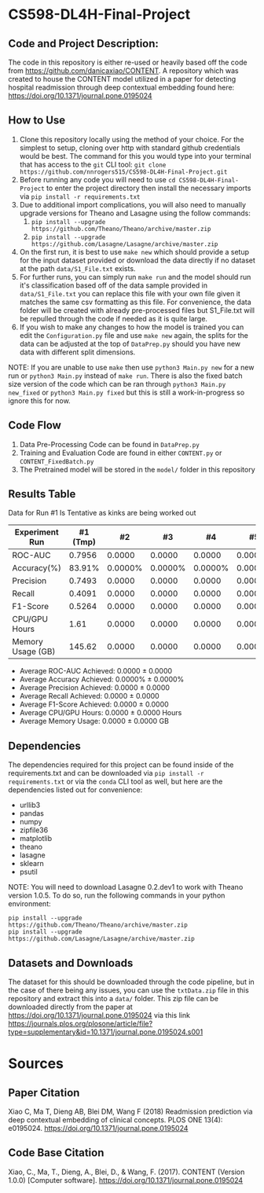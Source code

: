 # CS598-DL4H-Final-Project

## Code and Project Description:
The code in this repository is either re-used or heavily based off the code from https://github.com/danicaxiao/CONTENT. A repository which was created to house the CONTENT model utilized in a paper for detecting hospital readmission through deep contextual embedding found here: https://doi.org/10.1371/journal.pone.0195024

## How to Use

1. Clone this repository locally using the method of your choice. For the simplest to setup, cloning over http with standard github credentials would be best. The command for this you would type into your terminal that has access to the `git` CLI tool: `git clone https://github.com/nnrogers515/CS598-DL4H-Final-Project.git`
2. Before running any code you will need to use `cd CS598-DL4H-Final-Project` to enter the project directory then install the necessary imports via `pip install -r requirements.txt`
3. Due to additional import complications, you will also need to manually upgrade versions for Theano and Lasagne using the follow commands:
   1. `pip install --upgrade https://github.com/Theano/Theano/archive/master.zip`
   2. `pip install --upgrade https://github.com/Lasagne/Lasagne/archive/master.zip`
4. On the first run, it is best to use `make new` which should provide a setup for the input dataset provided or download the data directly if no dataset at the path `data/S1_File.txt` exists.
5. For further runs, you can simply run `make run` and the model should run it's classification based off of the data sample provided in `data/S1_File.txt` you can replace this file with your own file given it matches the same csv formatting as this file. For convenience, the data folder will be created with already pre-processed files but S1_File.txt will be repulled through the code if needed as it is quite large.
6. If you wish to make any changes to how the model is trained you can edit the `Configuration.py` file and use `make new` again, the splits for the data can be adjusted at the top of `DataPrep.py` should you have new data with different split dimensions.

NOTE: If you are unable to use `make` then use `python3 Main.py new` for a new run or `python3 Main.py` instead of `make run`. There is also the fixed batch size version of the code which can be ran through `python3 Main.py new_fixed` or `python3 Main.py fixed` but this is still a work-in-progress so ignore this for now.

## Code Flow

1. Data Pre-Processing Code can be found in `DataPrep.py`
2. Training and Evaluation Code are found in either `CONTENT.py` or `CONTENT_FixedBatch.py`
3. The Pretrained model will be stored in the `model/` folder in this repository

## Results Table

Data for Run #1 Is Tentative as kinks are being worked out

| Experiment Run      |  #1 (Tmp)  |     #2     |     #3     |     #4     |     #5     |     #6     |     #7     |     #8     |     #9     |     #10    |
| ------------------- | ---------- | ---------- | ---------- | ---------- | ---------- | ---------- | ---------- | ---------- | ---------- | ---------- |
| ROC-AUC             | 0.7956     | 0.0000     | 0.0000     | 0.0000     | 0.0000     | 0.0000     | 0.0000     | 0.0000     | 0.0000     | 0.0000     |
| Accuracy(%)         | 83.91%     | 0.0000%    | 0.0000%    | 0.0000%    | 0.0000%    | 0.0000%    | 0.0000%    | 0.0000%    | 0.0000%    | 0.0000%    |
| Precision           | 0.7493     | 0.0000     | 0.0000     | 0.0000     | 0.0000     | 0.0000     | 0.0000     | 0.0000     | 0.0000     | 0.0000     |
| Recall              | 0.4091     | 0.0000     | 0.0000     | 0.0000     | 0.0000     | 0.0000     | 0.0000     | 0.0000     | 0.0000     | 0.0000     |
| F1-Score            | 0.5264     | 0.0000     | 0.0000     | 0.0000     | 0.0000     | 0.0000     | 0.0000     | 0.0000     | 0.0000     | 0.0000     |
| CPU/GPU Hours       | 1.61       | 0.0000     | 0.0000     | 0.0000     | 0.0000     | 0.0000     | 0.0000     | 0.0000     | 0.0000     | 0.0000     |
| Memory Usage (GB)   | 145.62     | 0.0000     | 0.0000     | 0.0000     | 0.0000     | 0.0000     | 0.0000     | 0.0000     | 0.0000     | 0.0000     |

- Average ROC-AUC Achieved: 0.0000 ± 0.0000
- Average Accuracy Achieved: 0.0000% ± 0.0000%
- Average Precision Achieved: 0.0000 ± 0.0000
- Average Recall Achieved: 0.0000 ± 0.0000
- Average F1-Score Achieved: 0.0000 ± 0.0000
- Average CPU/GPU Hours: 0.0000 ± 0.0000 Hours
- Average Memory Usage: 0.0000 ± 0.0000 GB
## Dependencies

The dependencies required for this project can be found inside of the requirements.txt and can be downloaded via `pip install -r requirements.txt` or via the `conda` CLI tool as well, but here are the dependencies listed out for convenience:

- urllib3
- pandas
- numpy
- zipfile36
- matplotlib
- theano
- lasagne
- sklearn
- psutil

NOTE: You will need to download Lasagne 0.2.dev1 to work with Theano version 1.0.5. To do so, run the following commands in your python environment:

```
pip install --upgrade https://github.com/Theano/Theano/archive/master.zip
pip install --upgrade https://github.com/Lasagne/Lasagne/archive/master.zip
```


## Datasets and Downloads

The dataset for this should be downloaded through the code pipeline, but in the case of there being any issues, you can use the `txtData.zip` file in this repository and extract this into a `data/` folder. This zip file can be downloaded directly from the paper at https://doi.org/10.1371/journal.pone.0195024 via this link https://journals.plos.org/plosone/article/file?type=supplementary&id=10.1371/journal.pone.0195024.s001

# Sources

## Paper Citation
Xiao C, Ma T, Dieng AB, Blei DM, Wang F (2018) Readmission prediction via deep contextual embedding of clinical concepts. PLOS ONE 13(4): e0195024. https://doi.org/10.1371/journal.pone.0195024

## Code Base Citation

Xiao, C., Ma, T., Dieng, A., Blei, D., & Wang, F. (2017). CONTENT (Version 1.0.0) [Computer software]. https://doi.org/10.1371/journal.pone.0195024
